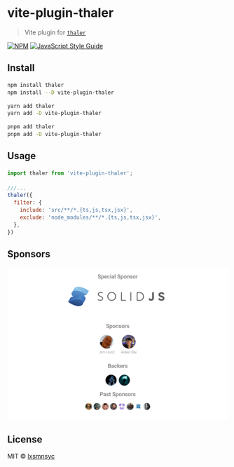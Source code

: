 # vite-plugin-thaler

> Vite plugin for [`thaler`](https://github.com/lxsmnsyc/thaler)

[![NPM](https://img.shields.io/npm/v/vite-plugin-thaler.svg)](https://www.npmjs.com/package/vite-plugin-thaler) [![JavaScript Style Guide](https://badgen.net/badge/code%20style/airbnb/ff5a5f?icon=airbnb)](https://github.com/airbnb/javascript)

## Install

```bash
npm install thaler
npm install --D vite-plugin-thaler
```

```bash
yarn add thaler
yarn add -D vite-plugin-thaler
```

```bash
pnpm add thaler
pnpm add -D vite-plugin-thaler
```

## Usage

```js
import thaler from 'vite-plugin-thaler';

///...
thaler({
  filter: {
    include: 'src/**/*.{ts,js,tsx,jsx}',
    exclude: 'node_modules/**/*.{ts,js,tsx,jsx}',
  },
})
```

## Sponsors

![Sponsors](https://github.com/lxsmnsyc/sponsors/blob/main/sponsors.svg?raw=true)

## License

MIT © [lxsmnsyc](https://github.com/lxsmnsyc)
